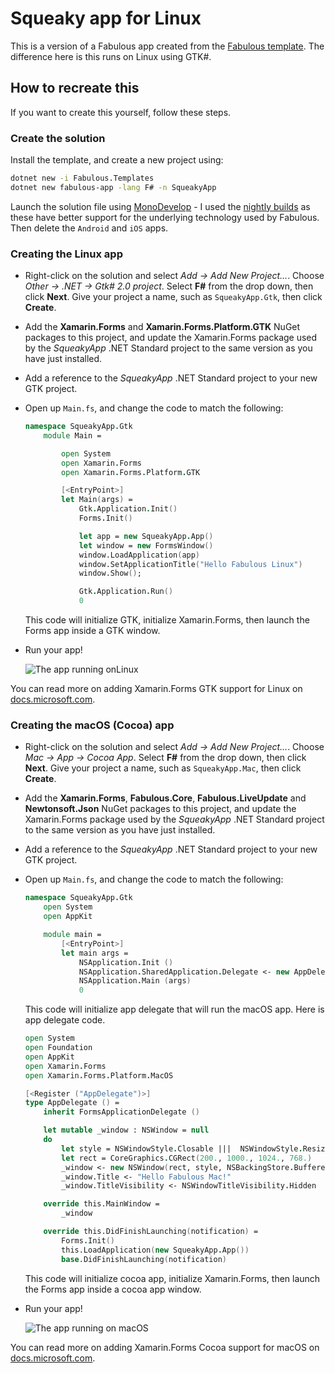 # Squeaky app for Linux

This is a version of a Fabulous app created from the [Fabulous template](https://fsprojects.github.io/Fabulous/index.html#getting-started). The difference here is this runs on Linux using GTK#.

## How to recreate this

If you want to create this yourself, follow these steps.

### Create the solution

Install the template, and create a new project using:

```sh
dotnet new -i Fabulous.Templates
dotnet new fabulous-app -lang F# -n SqueakyApp
```

Launch the solution file using [MonoDevelop](https://www.monodevelop.com) - I used the [nightly builds](https://www.mono-project.com/download/nightly/#download-lin) as these have better support for the underlying technology used by Fabulous. Then delete the `Android` and `iOS` apps.

### Creating the Linux app

* Right-click on the solution and select _Add -> Add New Project..._. Choose _Other -> .NET -> Gtk# 2.0 project_. Select __F#__ from the drop down, then click __Next__. Give your project a name, such as `SqueakyApp.Gtk`, then click __Create__.

* Add the __Xamarin.Forms__ and __Xamarin.Forms.Platform.GTK__ NuGet packages to this project, and update the Xamarin.Forms package used by the _SqueakyApp_ .NET Standard project to the same version as you have just installed.

* Add a reference to the _SqueakyApp_ .NET Standard project to your new GTK project.

* Open up `Main.fs`, and change the code to match the following:

    ```fsharp
    namespace SqueakyApp.Gtk
        module Main =

            open System
            open Xamarin.Forms
            open Xamarin.Forms.Platform.GTK

            [<EntryPoint>]
            let Main(args) =
                Gtk.Application.Init()
                Forms.Init()

                let app = new SqueakyApp.App()
                let window = new FormsWindow()
                window.LoadApplication(app)
                window.SetApplicationTitle("Hello Fabulous Linux")
                window.Show();

                Gtk.Application.Run()
                0
    ```

    This code will initialize GTK, initialize Xamarin.Forms, then launch the Forms app inside a GTK window.

* Run your app!

    ![The app running onLinux](./Images/RunningOnLinux.png)

You can read more on adding Xamarin.Forms GTK support for Linux on [docs.microsoft.com](https://docs.microsoft.com/xamarin/xamarin-forms/platform/gtk/?WT.mc_id=academic-0000-jabenn).


### Creating the macOS (Cocoa) app

* Right-click on the solution and select _Add -> Add New Project..._. Choose _Mac -> App -> Cocoa App_. Select __F#__ from the drop down, then click __Next__. Give your project a name, such as `SqueakyApp.Mac`, then click __Create__.

* Add the __Xamarin.Forms__, __Fabulous.Core__, __Fabulous.LiveUpdate__ and __Newtonsoft.Json__ NuGet packages to this project, and update the Xamarin.Forms package used by the _SqueakyApp_ .NET Standard project to the same version as you have just installed.

* Add a reference to the _SqueakyApp_ .NET Standard project to your new GTK project.

* Open up `Main.fs`, and change the code to match the following:

    ```fsharp
    namespace SqueakyApp.Gtk
        open System
        open AppKit

        module main =
            [<EntryPoint>]
            let main args =
                NSApplication.Init ()
                NSApplication.SharedApplication.Delegate <- new AppDelegate();
                NSApplication.Main (args)
                0
    ```

    This code will initialize app delegate that will run the macOS app. Here is app delegate code.

    ```fsharp
    open System
    open Foundation
    open AppKit
    open Xamarin.Forms
    open Xamarin.Forms.Platform.MacOS

    [<Register ("AppDelegate")>]
    type AppDelegate () =
        inherit FormsApplicationDelegate ()

        let mutable _window : NSWindow = null
        do
            let style = NSWindowStyle.Closable |||  NSWindowStyle.Resizable ||| NSWindowStyle.Titled
            let rect = CoreGraphics.CGRect(200., 1000., 1024., 768.)
            _window <- new NSWindow(rect, style, NSBackingStore.Buffered, false)
            _window.Title <- "Hello Fabulous Mac!"
            _window.TitleVisibility <- NSWindowTitleVisibility.Hidden

        override this.MainWindow =
            _window

        override this.DidFinishLaunching(notification) =
            Forms.Init()
            this.LoadApplication(new SqueakyApp.App())
            base.DidFinishLaunching(notification)
    ```

    This code will initialize cocoa app, initialize Xamarin.Forms, then launch the Forms app inside a cocoa app window.

* Run your app!

    ![The app running on macOS](./Images/RunningOnMac.png)

You can read more on adding Xamarin.Forms Cocoa support for macOS on [docs.microsoft.com](https://docs.microsoft.com/xamarin/xamarin-forms/platform/mac?WT.mc_id=academic-0000-jabenn).

